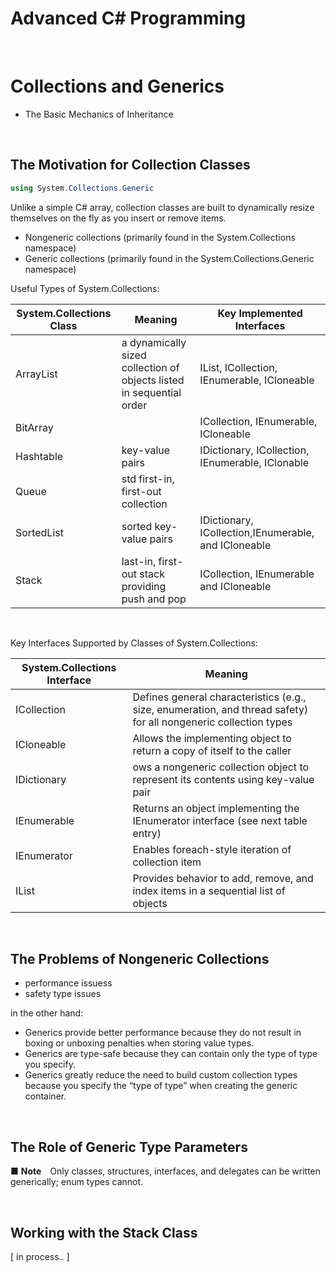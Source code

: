 # Advanced C# Programming

<br>

# Collections and Generics

- The Basic Mechanics of Inheritance

<br>

## The Motivation for Collection Classes

```cs
using System.Collections.Generic
```

Unlike a simple C# array, collection classes are built 
to dynamically resize themselves on the fly as you insert or remove items. 
- Nongeneric collections (primarily found in the System.Collections namespace)
- Generic collections (primarily found in the System.Collections.Generic
namespace)

Useful Types of System.Collections:

| System.Collections Class | Meaning | Key Implemented Interfaces
| ------------------------ | ------- | ----------------
| ArrayList | a dynamically sized collection of objects listed in sequential order | IList, ICollection, IEnumerable, ICloneable
| BitArray | | ICollection, IEnumerable, ICloneable
| Hashtable | key-value pairs | IDictionary, ICollection, IEnumerable, IClonable
| Queue | std first-in, first-out collection
| SortedList | sorted key-value pairs | IDictionary, ICollection,IEnumerable, and ICloneable
| Stack | last-in, first-out stack providing push and pop | ICollection, IEnumerable and ICloneable

<br>

Key Interfaces Supported by Classes of System.Collections:

| System.Collections Interface | Meaning
| ---------------------------- | --------
| ICollection | Defines general characteristics (e.g., size, enumeration, and thread safety) for all nongeneric collection types
| ICloneable | Allows the implementing object to return a copy of itself to the caller
| IDictionary | ows a nongeneric collection object to represent its contents using key-value pair
| IEnumerable | Returns an object implementing the IEnumerator interface (see next table entry)
| IEnumerator | Enables foreach-style iteration of collection item
| IList | Provides behavior to add, remove, and index items in a sequential list of objects

<br>

## The Problems of Nongeneric Collections

- performance issuess
- safety type issues

in the other hand:

- Generics provide better performance because they do not result in boxing or unboxing penalties when storing value types.
- Generics are type-safe because they can contain only the type of type you specify.
- Generics greatly reduce the need to build custom collection types because you specify the “type of type” when creating the generic container.

<br>

## The Role of Generic Type Parameters

■ **Note** Only classes, structures, interfaces, and delegates can be written generically; enum types cannot.

<br>

## Working with the Stack<T> Class

[ in process.. ]

<br>
<br>
<br>
<br>
<br>